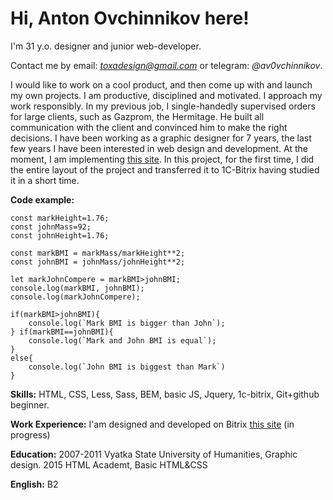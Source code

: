 Hi, Anton Ovchinnikov here! 
=======
I'm 31 y.o. designer and junior web-developer.

Сontact me by email: *toxadesign@gmail.com* or telegram: *@av0vchinnikov*.

I would like to work on a cool product, and then come up with and launch my own projects. 
I am productive, disciplined and motivated. I approach my work responsibly. 
In my previous job, I single-handedly supervised orders for large clients, such as Gazprom, the Hermitage.
He built all communication with the client and convinced him to make the right decisions. 
I have been working as a graphic designer for 7 years, the last few years I have been interested in web design and development.
At the moment, I am implementing [this site](http://www.rostec-sertifikat.ru/). In this project, for the first time,
I did the entire layout of the project and transferred it to 1C-Bitrix having studied it in a short time.


**Code example:**

```const markMass = 92;
const markHeight=1.76;
const johnMass=92;
const johnHeight=1.76;

const markBMI = markMass/markHeight**2;
const johnBMI = johnMass/johnHeight**2;

let markJohnCompere = markBMI>johnBMI;
console.log(markBMI, johnBMI);
console.log(markJohnCompere);

if(markBMI>johnBMI){
    console.log(`Mark BMI is bigger than John`);
} if(markBMI==johnBMI){
    console.log(`Mark and John BMI is equal`);
} 
else{
    console.log(`John BMI is biggest than Mark`)
}
```

**Skills:** HTML, CSS, Less, Sass, BEM, basic JS, Jquery, 1c-bitrix, Git+github beginner.

**Work Experience:** I'am designed and developed on Bitrix [this site](http://www.rostec-sertifikat.ru/) (in progress) 

**Education:** 2007-2011 Vyatka State University of Humanities, Graphic design. 2015 HTML Academt, Basic HTML&CSS

**English:** B2
